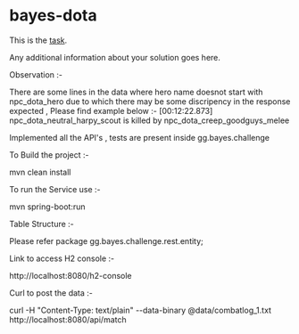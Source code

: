 bayes-dota
==========

This is the [task](TASK.md).

Any additional information about your solution goes here.

Observation :-

There are some lines in the data where hero name doesnot start with npc_dota_hero due to which there may be some discripency in the response expected , Please find example below :-
[00:12:22.873] npc_dota_neutral_harpy_scout is killed by npc_dota_creep_goodguys_melee

Implemented all the API's , tests are present inside 
gg.bayes.challenge

To Build the project :-

mvn clean install 

To run the Service use :-

mvn spring-boot:run



Table Structure :-

Please refer 
package gg.bayes.challenge.rest.entity;



Link to access H2 console :-

http://localhost:8080/h2-console



Curl to post the data :-

curl -H "Content-Type: text/plain" --data-binary @data/combatlog_1.txt http://localhost:8080/api/match



